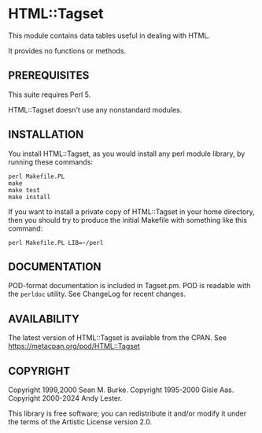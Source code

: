# HTML::Tagset

This module contains data tables useful in dealing with HTML.

It provides no functions or methods.

## PREREQUISITES

This suite requires Perl 5.

HTML::Tagset doesn't use any nonstandard modules.

## INSTALLATION

You install HTML::Tagset, as you would install any perl module
library, by running these commands:

    perl Makefile.PL
    make
    make test
    make install

If you want to install a private copy of HTML::Tagset in your home
directory, then you should try to produce the initial Makefile with
something like this command:

    perl Makefile.PL LIB=~/perl

## DOCUMENTATION

POD-format documentation is included in Tagset.pm.  POD is readable
with the `perldoc` utility.  See ChangeLog for recent changes.

## AVAILABILITY

The latest version of HTML::Tagset is available from the CPAN.
See https://metacpan.org/pod/HTML::Tagset


## COPYRIGHT

Copyright 1999,2000 Sean M. Burke. Copyright 1995-2000 Gisle Aas. Copyright
2000-2024 Andy Lester.

This library is free software; you can redistribute it and/or modify it
under the terms of the Artistic License version 2.0.
